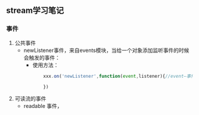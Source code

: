 ## stream学习笔记

### 事件
  1. 公共事件
     *  newListener事件，来自events模块，当给一个对象添加监听事件的时候会触发的事件：
        - 使用方法：
            ```javascript
                xxx.on('newListener',function(event,listener){//event—事件名称，listener—事件的回调函数

                })

            ```
  2. 可读流的事件
     * readable 事件，
